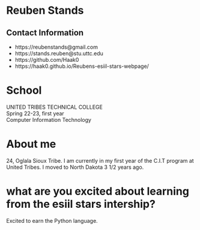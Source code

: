 # Reuben Stands  

## Contact Information  
<ul>
  <li>https://reubenstands@gmail.com</li>
  <li>https://stands.reuben@stu.uttc.edu</li>
  <li>https://github.com/Haak0</li>
  <li>https://haak0.github.io/Reubens-esiil-stars-webpage/</li>
</ul>  

# School  
UNITED TRIBES TECHNICAL COLLEGE  
Spring 22-23, first year  
Computer Information Technology  

# About me  
24, Oglala Sioux Tribe. I am currently in my first year of the C.I.T program at United Tribes. I moved to North Dakota 3 1/2 years ago. 

# what are you excited about learning from the esiil stars intership?
Excited to earn the Python language.
